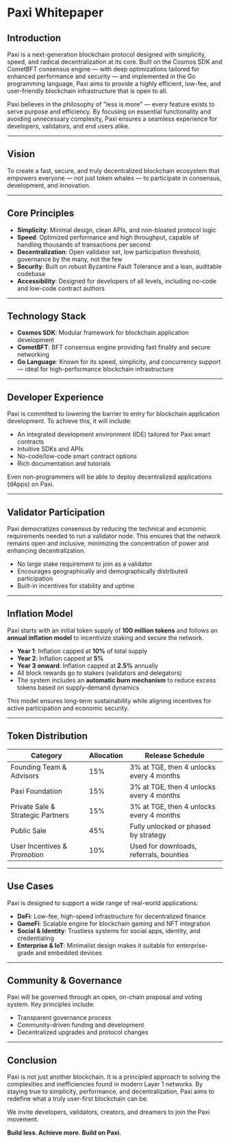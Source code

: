 # Paxi Whitepaper

## Introduction
Paxi is a next-generation blockchain protocol designed with simplicity, speed, and radical decentralization at its core. Built on the Cosmos SDK and CometBFT consensus engine — with deep optimizations tailored for enhanced performance and security — and implemented in the Go programming language, Paxi aims to provide a highly efficient, low-fee, and user-friendly blockchain infrastructure that is open to all.

Paxi believes in the philosophy of "less is more" — every feature exists to serve purpose and efficiency. By focusing on essential functionality and avoiding unnecessary complexity, Paxi ensures a seamless experience for developers, validators, and end users alike.

---

## Vision
To create a fast, secure, and truly decentralized blockchain ecosystem that empowers everyone — not just token whales — to participate in consensus, development, and innovation.

---

## Core Principles

- **Simplicity**: Minimal design, clean APIs, and non-bloated protocol logic
- **Speed**: Optimized performance and high throughput, capable of handling thousands of transactions per second
- **Decentralization**: Open validator set, low participation threshold, governance by the many, not the few
- **Security**: Built on robust Byzantine Fault Tolerance and a lean, auditable codebase
- **Accessibility**: Designed for developers of all levels, including no-code and low-code contract authors

---

## Technology Stack

- **Cosmos SDK**: Modular framework for blockchain application development
- **CometBFT**: BFT consensus engine providing fast finality and secure networking
- **Go Language**: Known for its speed, simplicity, and concurrency support — ideal for high-performance blockchain infrastructure

---

## Developer Experience

Paxi is committed to lowering the barrier to entry for blockchain application development. To achieve this, it will include:

- An integrated development environment (IDE) tailored for Paxi smart contracts
- Intuitive SDKs and APIs
- No-code/low-code smart contract options
- Rich documentation and tutorials

Even non-programmers will be able to deploy decentralized applications (dApps) on Paxi.

---

## Validator Participation

Paxi democratizes consensus by reducing the technical and economic requirements needed to run a validator node. This ensures that the network remains open and inclusive, minimizing the concentration of power and enhancing decentralization.

- No large stake requirement to join as a validator
- Encourages geographically and demographically distributed participation
- Built-in incentives for stability and uptime

---

## Inflation Model

Paxi starts with an initial token supply of **100 million tokens** and follows an **annual inflation model** to incentivize staking and secure the network.

- **Year 1**: Inflation capped at **10%** of total supply
- **Year 2**: Inflation capped at **5%**
- **Year 3 onward**: Inflation capped at **2.5%** annually
- All block rewards go to stakers (validators and delegators)
- The system includes an **automatic burn mechanism** to reduce excess tokens based on supply-demand dynamics

This model ensures long-term sustainability while aligning incentives for active participation and economic security.

---

## Token Distribution

| Category                          | Allocation | Release Schedule                         |
|----------------------------------|------------|-------------------------------------------|
| Founding Team & Advisors         | 15%        | 3% at TGE, then 4 unlocks every 4 months  |
| Paxi Foundation                  | 15%        | 3% at TGE, then 4 unlocks every 4 months  |
| Private Sale & Strategic Partners| 15%        | 3% at TGE, then 4 unlocks every 4 months  |
| Public Sale                      | 45%        | Fully unlocked or phased by strategy      |
| User Incentives & Promotion      | 10%        | Used for downloads, referrals, bounties   |

---

## Use Cases

Paxi is designed to support a wide range of real-world applications:

- **DeFi**: Low-fee, high-speed infrastructure for decentralized finance
- **GameFi**: Scalable engine for blockchain gaming and NFT integration
- **Social & Identity**: Trustless systems for social apps, identity, and credentialing
- **Enterprise & IoT**: Minimalist design makes it suitable for enterprise-grade and embedded devices

---

## Community & Governance

Paxi will be governed through an open, on-chain proposal and voting system. Key principles include:

- Transparent governance process
- Community-driven funding and development
- Decentralized upgrades and protocol changes

---

## Conclusion

Paxi is not just another blockchain. It is a principled approach to solving the complexities and inefficiencies found in modern Layer 1 networks. By staying true to simplicity, performance, and decentralization, Paxi aims to redefine what a truly user-first blockchain can be.

We invite developers, validators, creators, and dreamers to join the Paxi movement.

**Build less. Achieve more. Build on Paxi.**
